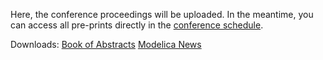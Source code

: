 Here, the conference proceedings will be uploaded.
In the meantime, you can access all pre-prints directly in the [conference schedule](https://www.conftool.com/modelica2023/sessions.php).

Downloads:
[Book of Abstracts](https://github.com/modelica/ModelicaConference2023/blob/main/Documents/Book_of_Abstracts.pdf)
[Modelica News](Documents/MA-News_Modelica2023.pdf)

